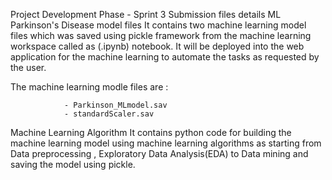 Project Development Phase - Sprint 3
Submission files details
ML Parkinson's Disease model files
It contains two machine learning model files which was saved using pickle framework from the machine learning workspace called as (.ipynb) notebook. It will be deployed into the web application for the machine learning to automate the tasks as requested by the user.

The machine learning modle files are :

                - Parkinson_MLmodel.sav
                - standardScaler.sav
Machine Learning Algorithm
It contains python code for building the machine learning model using machine learning algorithms as starting from Data preprocessing , Exploratory Data Analysis(EDA) to Data mining and saving the model using pickle.
